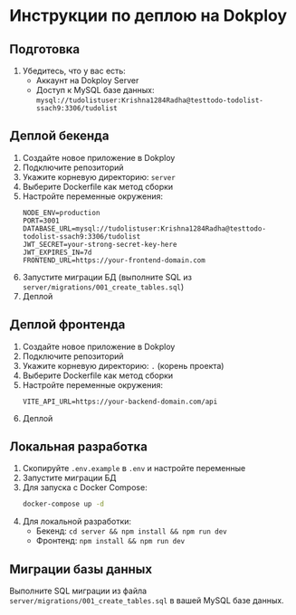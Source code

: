 # Инструкции по деплою на Dokploy

## Подготовка

1. Убедитесь, что у вас есть:
   - Аккаунт на Dokploy Server
   - Доступ к MySQL базе данных: `mysql://tudolistuser:Krishna1284Radha@testtodo-todolist-ssach9:3306/tudolist`

## Деплой бекенда

1. Создайте новое приложение в Dokploy
2. Подключите репозиторий
3. Укажите корневую директорию: `server`
4. Выберите Dockerfile как метод сборки
5. Настройте переменные окружения:
   ```
   NODE_ENV=production
   PORT=3001
   DATABASE_URL=mysql://tudolistuser:Krishna1284Radha@testtodo-todolist-ssach9:3306/tudolist
   JWT_SECRET=your-strong-secret-key-here
   JWT_EXPIRES_IN=7d
   FRONTEND_URL=https://your-frontend-domain.com
   ```
6. Запустите миграции БД (выполните SQL из `server/migrations/001_create_tables.sql`)
7. Деплой

## Деплой фронтенда

1. Создайте новое приложение в Dokploy
2. Подключите репозиторий
3. Укажите корневую директорию: `.` (корень проекта)
4. Выберите Dockerfile как метод сборки
5. Настройте переменные окружения:
   ```
   VITE_API_URL=https://your-backend-domain.com/api
   ```
6. Деплой

## Локальная разработка

1. Скопируйте `.env.example` в `.env` и настройте переменные
2. Запустите миграции БД
3. Для запуска с Docker Compose:
   ```bash
   docker-compose up -d
   ```
4. Для локальной разработки:
   - Бекенд: `cd server && npm install && npm run dev`
   - Фронтенд: `npm install && npm run dev`

## Миграции базы данных

Выполните SQL миграции из файла `server/migrations/001_create_tables.sql` в вашей MySQL базе данных.

